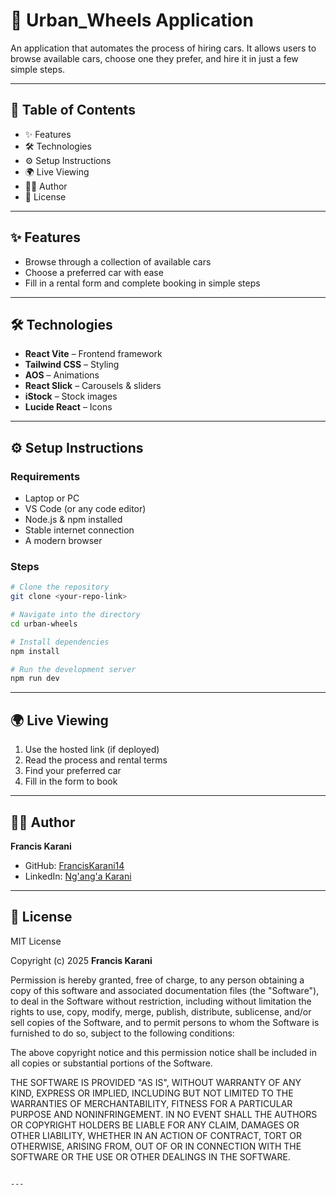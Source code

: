 
# 🚗 Urban_Wheels Application

An application that automates the process of hiring cars. It allows users to browse available cars, choose one they prefer, and hire it in just a few simple steps.

---

## 📑 Table of Contents
- ✨ Features  
- 🛠 Technologies  
- ⚙️ Setup Instructions  
- 🌍 Live Viewing  
- 👨‍💻 Author  
- 📜 License  

---

## ✨ Features
- Browse through a collection of available cars  
- Choose a preferred car with ease  
- Fill in a rental form and complete booking in simple steps  

---

## 🛠 Technologies
- **React Vite** – Frontend framework  
- **Tailwind CSS** – Styling  
- **AOS** – Animations  
- **React Slick** – Carousels & sliders  
- **iStock** – Stock images  
- **Lucide React** – Icons  

---

## ⚙️ Setup Instructions

### Requirements
- Laptop or PC  
- VS Code (or any code editor)  
- Node.js & npm installed  
- Stable internet connection  
- A modern browser  

### Steps
```bash
# Clone the repository
git clone <your-repo-link>

# Navigate into the directory
cd urban-wheels

# Install dependencies
npm install

# Run the development server
npm run dev
````

---

## 🌍 Live Viewing

1. Use the hosted link (if deployed)
2. Read the process and rental terms
3. Find your preferred car
4. Fill in the form to book

---

## 👨‍💻 Author

**Francis Karani**

* GitHub: [FrancisKarani14](https://github.com/FrancisKarani14)
* LinkedIn: [Ng'ang'a Karani]((https://www.linkedin.com/in/ng-ang-a-karani-5a5106373/))

---

## 📜 License

MIT License

Copyright (c) 2025 **Francis Karani**

Permission is hereby granted, free of charge, to any person obtaining a copy
of this software and associated documentation files (the "Software"), to deal
in the Software without restriction, including without limitation the rights
to use, copy, modify, merge, publish, distribute, sublicense, and/or sell
copies of the Software, and to permit persons to whom the Software is
furnished to do so, subject to the following conditions:

The above copyright notice and this permission notice shall be
included in all copies or substantial portions of the Software.

THE SOFTWARE IS PROVIDED "AS IS", WITHOUT WARRANTY OF ANY KIND, EXPRESS OR
IMPLIED, INCLUDING BUT NOT LIMITED TO THE WARRANTIES OF MERCHANTABILITY,
FITNESS FOR A PARTICULAR PURPOSE AND NONINFRINGEMENT. IN NO EVENT SHALL THE
AUTHORS OR COPYRIGHT HOLDERS BE LIABLE FOR ANY CLAIM, DAMAGES OR OTHER
LIABILITY, WHETHER IN AN ACTION OF CONTRACT, TORT OR OTHERWISE, ARISING FROM,
OUT OF OR IN CONNECTION WITH THE SOFTWARE OR THE USE OR OTHER DEALINGS IN
THE SOFTWARE.

```

---

